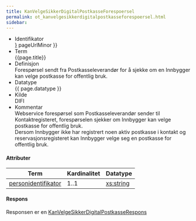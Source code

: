 ```yaml
---
title: KanVelgeSikkerDigitalPostkasseForespoersel  
permalink: ot_kanvelgesikkerdigitalpostkasseforespoersel.html
sidebar:
---
```


  - Identifikator  
    <span style="{ pageUrlMinor ;">[}]({{)</span> pageUrlMinor }}
  - Term  
    {{page.title}}
  - Definisjon  
    Forespørsel sendt fra Postkasseleverandør for å sjekke om en
    Innbygger kan velge postkasse for offentlig bruk.
  - Datatype  
    {{ page.datatype }}
  - Kilde  
    DIFI
  - Kommentar  
    Webservice forespørsel som Postkasseleverandør sender til
    Kontaktregisteret, forespørselen sjekker om Innbygger kan velge
    postkasse for offentlig bruk.  
    Dersom Innbygger ikke har registrert noen aktiv postkasse i kontakt
    og reservasjonsregisteret kan Innbygger velge seg en postkasse for
    offentlig bruk.

#### Attributer

| Term                                               | Kardinalitet | Datatype                                              |
| -------------------------------------------------- | ------------ | ----------------------------------------------------- |
| [personidentifikator](../felles/personidentifikator.md) | 1..1         | [xs:string](http://www.w3.org/TR/xmlschema-2/#string) |

#### Respons

Responsen er en
[KanVelgeSikkerDigitalPostkasseRespons](KanVelgeSikkerDigitalPostkasseRespons.md)
